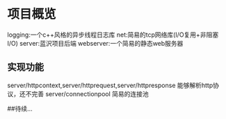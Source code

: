 # 项目概览

logging:一个c++风格的异步线程日志库
net:简易的tcp网络库(I/O复用+非阻塞I/O)
server:蓝沢项目后端
webserver:一个简易的静态web服务器

## 实现功能
server/httpcontext,server/httprequest,server/httpresponse 能够解析http协议，还不完善
server/connectionpool 简易的连接池

##待续...
